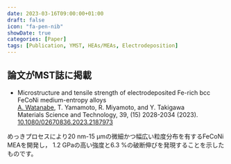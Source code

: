 ```yaml
---
date: 2023-03-16T09:00:00+01:00
draft: false
icon: "fa-pen-nib"
showDate: true
categories: [Paper]
tags: [Publication, YMST, HEAs/MEAs, Electrodeposition]
---
```


## 論文がMST誌に掲載

* Microstructure and tensile strength of electrodeposited Fe-rich bcc FeCoNi medium-entropy alloys  
    <u>A. Watanabe</u>, T. Yamamoto, R. Miyamoto, and Y. Takigawa  
    Materials Science and Technology, 39, (15) 2028-2034 (2023).  
    <i class="ai ai-doi ai"></i> [10.1080/02670836.2023.2187973](https://doi.org/10.1080/02670836.2023.2187973) <i class="ai ai-closed-access ai"></i>

めっきプロセスにより20 nm-15 μmの微細かつ幅広い粒度分布を有するFeCoNi MEAを開発し，
1.2 GPaの高い強度と6.3 %の破断伸びを発現することを示したものです。

<div class="iframely-embed"><div class="iframely-responsive" style="padding-bottom: 49.9048%; padding-top: 120px;"><a href="https://doi.org/10.1080/02670836.2023.2187973" data-iframely-url="//cdn.iframe.ly/api/iframe?url=https%3A%2F%2Fdoi.org%2F10.1080%2F02670836.2023.2187973&key=8bc9fbec81f15b0cbb303c18f126d6a3"></a></div></div><script async src="//cdn.iframe.ly/embed.js" charset="utf-8"></script>
